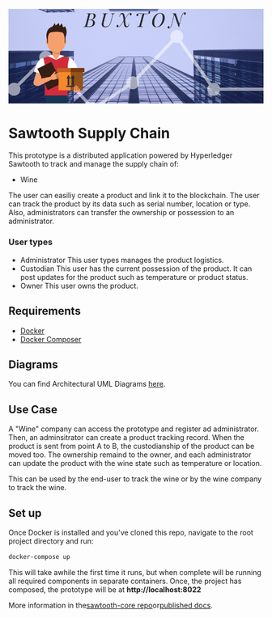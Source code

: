 
![Buxton Supply Chain](images/cover.png)

# Sawtooth Supply Chain

This prototype is a distributed application powered by Hyperledger Sawtooth to track and manage the
supply chain of:
- Wine

The user can easiliy create a product and link it to the blockchain. The user
can track the product by its data such as serial number, location or type. Also,
 administrators can transfer the ownership or possession to an administrator.
 ### User types
 - Administrator
 This user types manages the product logistics.
 - Custodian
 This user has the current possession of the product. It can post updates for the product such as temperature or product status.
 - Owner
 This user owns the product.

## Requirements
- [Docker](https://docs.docker.com/install/)
- [Docker Composer](https://docs.docker.com/compose/install/)
 
## Diagrams
You can find Architectural UML Diagrams [here](https://github.com/CarlosRoldanx/Buxton/tree/master/UML%20Diagrams). 
 
## Use Case
A "Wine" company can access the prototype and register ad administrator. Then,
 an adminsitrator can create a product tracking record. When the product is sent 
 from point A to B, the custodianship of the product can be moved too. The 
 ownership remaind to the owner, and each administrator can update the product
 with the wine state such as temperature or location.
 
 This can be used by the end-user to track the wine or by the wine company to
  track the wine.
  
## Set up
  
Once Docker is installed and you've cloned this repo, navigate to the root
project directory and run:

```bash
docker-compose up
```

This will take awhile the first time it runs, but when complete will be running
all required components in separate containers. Once, the project has composed,
 the prototype will be at **http://localhost:8022**
  

More information in the[sawtooth-core repo](https://github.com/hyperledger/sawtooth-core)or[published docs](https://sawtooth.hyperledger.org/docs/).

